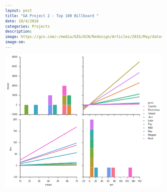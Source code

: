```yaml
---
layout: post
title: "GA Project 2 - Top 100 Billboard "
date: 10/4/2016
categories: Projects
description: 
image: https://gcn.com/~/media/GIG/GCN/Redesign/Articles/2015/May/datascience.png
image-sm:
---
```


<img src='download.png'>



